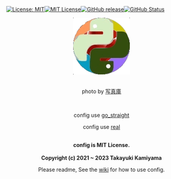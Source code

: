 [![License: MIT](https://img.shields.io/badge/License-MIT-yellow.svg)](https://opensource.org/licenses/MIT)[![MIT
License](http://img.shields.io/badge/license-MIT-blue.svg?style=flat)](
LICENSE)[![GitHub release](https://img.shields.io/github/release/takkii/config.svg?style=flat)](GitHub)[![GitHub Status](https://img.shields.io/github/last-commit/takkii/config.svg?style=flat)](GitHub)
<br />

<div align="center"><img src="https://github.com/takkii/photo/blob/main/images/python_ruby.gif" alt="PythonとRuby" title="logo"></div>
<br />
<div align="center">
    <p> photo by <a href="https://github.com/takkii/photo">写真庫</a></p>
</div>
<br />
<div align="center">
    <p> config use <a href="https://github.com/takkii/go_straight">go_straight</a></p>
    <p> config use <a href="https://github.com/takkii/real">real</a></p>
</div>
<br />
<div align="center">
    <b> config is MIT License. </b>
</div>
<br />
<div align="center">
    <b> Copyright (c) 2021 ~ 2023 Takayuki Kamiyama </b>
    <p> Please readme, See the <a href="https://github.com/takkii/config/wiki/memo">wiki</a> for how to use config. </p>
</div>
